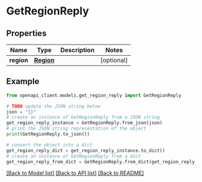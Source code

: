 # GetRegionReply


## Properties

Name | Type | Description | Notes
------------ | ------------- | ------------- | -------------
**region** | [**Region**](Region.md) |  | [optional] 

## Example

```python
from openapi_client.models.get_region_reply import GetRegionReply

# TODO update the JSON string below
json = "{}"
# create an instance of GetRegionReply from a JSON string
get_region_reply_instance = GetRegionReply.from_json(json)
# print the JSON string representation of the object
print(GetRegionReply.to_json())

# convert the object into a dict
get_region_reply_dict = get_region_reply_instance.to_dict()
# create an instance of GetRegionReply from a dict
get_region_reply_from_dict = GetRegionReply.from_dict(get_region_reply_dict)
```
[[Back to Model list]](../README.md#documentation-for-models) [[Back to API list]](../README.md#documentation-for-api-endpoints) [[Back to README]](../README.md)


